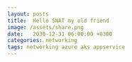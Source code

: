 ```yaml
---
layout: posts
title:  Hello SNAT my old friend
image: /assets/share.png
date:   2030-12-31 06:00:00 +0300
categories: networking
tags: networking azure aks appservice
---
```

<!--
https://4lowtherabbit.github.io/blogs/2019/10/SNAT/

Updates:
- Metric is available

Plan is VMs:
- Apps are within VMs

https://learn.microsoft.com/en-us/azure/azure-functions/manage-connections?tabs=csharp
https://learn.microsoft.com/en-us/azure/architecture/antipatterns/improper-instantiation/
https://github.com/projectkudu/kudu/wiki/Azure-Web-App-sandbox

https://learn.microsoft.com/en-us/azure/load-balancer/load-balancer-outbound-connections#scenarios
https://learn.microsoft.com/en-us/azure/virtual-network/vnet-integration-for-azure-services#compare-private-endpoints-and-service-endpoints
https://learn.microsoft.com/en-us/azure/load-balancer/load-balancer-outbound-connections#port-exhaustion
https://learn.microsoft.com/en-us/azure/app-service/troubleshoot-intermittent-outbound-connection-errors#avoiding-the-problem

AKS & Azure CNI

Scenario:
- 3rd party integration endpoint

-->
